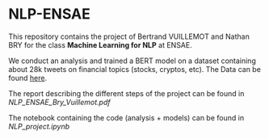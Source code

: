 # NLP-ENSAE

This repository contains the project of Bertrand VUILLEMOT and Nathan BRY for the class **Machine Learning for NLP** at ENSAE. 

We conduct an analysis and trained a BERT model on a dataset containing about 28k tweets on financial topics (stocks, cryptos, etc). The Data can be found [here](https://www.kaggle.com/davidwallach/financial-tweets).

The report describing the different steps of the project can be found in *NLP_ENSAE_Bry_Vuillemot.pdf*

The notebook containing the code (analysis + models) can be found in *NLP_project.ipynb*
